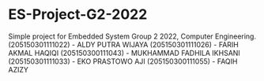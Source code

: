 # ES-Project-G2-2022
Simple project for Embedded System Group 2 2022, Computer Engineering.
(205150301111022) - ALDY PUTRA WIJAYA 
(205150301111026) - FARIH AKMAL HAQIQI 
(205150300111043) - MUKHAMMAD FADHILA IKHSANI 
(205150301111033) - EKO PRASTOWO AJI 
(205150300111055) - FAQIH AZIZY
